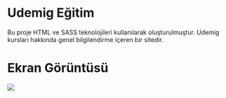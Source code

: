 # Udemig Eğitim
Bu proje HTML ve SASS teknolojileri kullanılarak oluşturulmuştur. Udemig kursları hakkında genel bilgilendirme içeren bir sitedir.

# Ekran Görüntüsü
![](Udemig-eğitim.gif)
